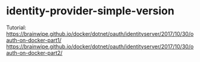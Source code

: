 # identity-provider-simple-version

Tutorial:
https://brainwipe.github.io/docker/dotnet/oauth/identityserver/2017/10/30/oauth-on-docker-part1/
https://brainwipe.github.io/docker/dotnet/oauth/identityserver/2017/10/30/oauth-on-docker-part2/
